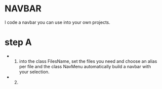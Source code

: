 # NAVBAR
I code a navbar you can use into your own projects.
# step A
- 1.    into the class FilesName, set the files you need and choose an alias per file
        and the class NavMenu automatically build a navbar with your selection.
- 2.     